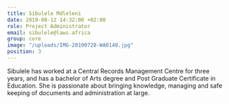 ```yaml
---
title: Sibulele Mdleleni
date: 2019-08-12 14:32:00 +02:00
role: Project Administrator
email: sibulele@laws.africa
group: core
image: "/uploads/IMG-20190728-WA0148.jpg"
position: 3
---
```


Sibulele has worked at a Central Records Management Centre for three years, and has a bachelor of Arts degree and Post Graduate Certificate in Education. She is passionate about bringing knowledge, managing and safe keeping of documents and administration at large.